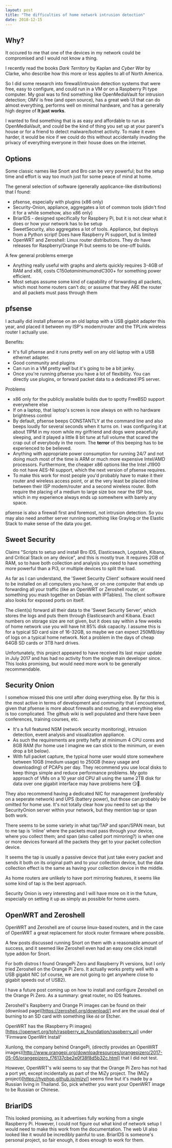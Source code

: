 ```yaml
---
layout: post
title: "The difficulties of home network intrusion detection"
date: 2018-12-15
---
```


## Why?
It occured to me that one of the devices in my network could be compromised and I would not know a thing.

I recently read the books *Dark Territory* by Kaplan and *Cyber War* by Clarke, who describe how this more or less applies to all of North America.

So I did some research into firewall/intrusion detection systems that were free, easy to configure, and could run in a VM or on a Raspberry Pi type computer. My goal was to find something like OpenMediaVault for intrusion detection; OMV is free (and open source), has a great web UI that can do almost everything, performs well on minimal hardware, and has a generally high degree of **It just works**.

I wanted to find something that is as easy and affordable to run as OpenMediaVault, and could be the kind of thing you set up at your parent's house or for a friend to detect malware/botnet activity. To make it even harder, it would be nice if we could do this without accidentally invading the privacy of everything everyone in their house does on the internet.


## Options
Some classic names like Snort and Bro can be very powerful; but the setup time and effort is way too much just for some peace of mind at home.

The general selection of software (generally applicance-like distributions) that I found:
- pfsense, especially with plugins (x86 only)
- Security-Onion, appliance, aggregates a lot of common tools (didn't find it for a while somehow, also x86 only)
- BriarIDS - designed specifically for Raspbery Pi, but it is not clear what it does or how your network has to be setup
- SweetSecurity, also aggregates a lot of tools. Appliance, but deploys from a Python script! Does have Raspberry Pi support, but is limited
- OpenWRT and Zeroshell: Linux router distributions. They do have releases for Raspberry/Orange Pi but seems to be one-off builds.


A few general problems emerge
- Anything really useful with graphs and alerts quickly requires 3-4GB of RAM and x86, costs C$150 at a minimum and C$300+ for something power efficient.
- Most setups assume some kind of capability of forwarding all packets, which most home routers can't do; or assume that they ARE the router and all packets must pass through them


## pfsense
I actually did install pfsense on an old laptop with a USB gigabit adapter this year, and placed it between my ISP's modem/router and the TPLink wireless router I actually use.

Benefits:
- It's full pfsense and it runs pretty well on any old laptop with a USB ethernet adapter.
- Good community and plugins
- Can run in a VM pretty well but it's going to be a bit janky.
- Once you're running pfsense you have a lot of flexibility. You can directly use plugins, or forward packet data to a dedicated IPS server.

Problems
- x86 only for the publicly available builds due to spotty FreeBSD support everywhere else
- If on a laptop, that laptop's screen is now always on with no hardware brightness control
- By default, pfsense beeps CONSTANTLY at the command line and also beeps loudly for several seconds when it turns on. I was configuring it at about 11PM in my room while my girlfriend and dogs were peacefully sleeping, and it played a little 8 bit tune at full volume that scared the crap out of everybody in the room. The **terror** of this beeping has to be experienced to be believed.
- Anything with appropriate power consumption for running 24/7 and not doing much most of the time is ARM or much more expensive Intel/AMD processors. Furthermore, the cheaper x86 options like the Intel J1900 do not have AES-NI support, which the next version of pfsense requires.
- To make this work for most people you'd probably have to make it their router and wireless access point, or at the very least be placed inline between their ISP modem/router and a second wireless router. Both require the placing of a medium to large size box near the ISP box, which in my experience always ends up somewhere with barely any space.

pfsense is also a firewall first and foremost, not intrusion detection. So you may also need another server running something like Graylog or the Elastic Stack to make sense of the data you get.


## Sweet Security
Claims "Scripts to setup and install Bro IDS, Elasticseach, Logstash, Kibana, and Critical Stack on any device", and this is mostly true.
It requires 2GB of RAM, so to have both collection and analysis you need to have something more powerful than a Pi3, or multiple devices to split the load.

As far as I can understand, the 'Sweet Security Client' software would need to be installed on all computers you have, or on one computer that ends up forwarding all your traffic (like an OpenWRT or Zeroshell router, or something you mash together on Debian with IPTables). The client software also looks for exposed ports on itself.

The client(s) forward all their data to the 'Sweet Security Server', which stores the logs and puts them through Elasticsearch and Kibana. Exact numbers on storage size are not given, but it does say within a few weeks of home network use you will have hit 85% disk capacity. I assume this is for a typical SD card size of 16-32GB, so maybe we can expect 250MB/day of logs on a typical home network. Not a problem in the days of cheap 64GB SD cards or 3TB hard drives.

Unfortunately, this project appeared to have received its last major update in July 2017 and has had no activity from the single main developer since. This looks promising, but would need more work to be generally recommendable.


## Security Onion
I somehow missed this one until after doing everything else. By far this is the most active in terms of development and community that I encountered, given that pfsense is more about firewalls and routing, and everything else is too complicated. The github wiki is well populated and there have been conferences, training courses, etc.

- It's a full featured NSM (network security monitoring), intrusion detection, event analysis and visualization appliance.
- As such the requirements are pretty hefty at minimum 4 CPU cores and 8GB RAM (for home use I imagine we can stick to the minimum, or even drop a bit below).
- With full packet capture, the typical home user would store somewhere between 10GB (medium usage) to 250GB (heavy usage and downloading) of PCAPs per day. They recommend you use local disks to keep things simple and reduce performance problems. My goto approach of VMs on a 10 year old CPU all using the same 2TB disk for data over one gigabit interface may have problems here 😏🙈.

They also recommend having a dedicated NIC for management (preferably on a seperate network) and UPS (battery power), but those can probably be omitted for home use. It's not totally clear how you need to set up the SecurityOnion server within your network, but they mention tap or span both work.

There seems to be some variety in what tap/TAP and span/SPAN mean, but to me tap is 'inline' where the packets must pass through your device, where you collect them; and span (also called port mirroring?) is when one or more devices forward all the packets they get to your packet collection device.

It seems the tap is usually a passive device that just take every packet and sends it both on its original path and to your collection device, but the data collection effect is the same as having your collection device in the middle.

As home routers are unlikely to have port mirroring features, it seems like some kind of tap is the best approach.

Security Onion is very interesting and I will have more on it in the future, especially on setting it up as simply as possible for home users.


## OpenWRT and Zeroshell
OpenWRT and Zeroshell are of course linux-based routers, and in the case of OpenWRT a great replacement for stock router firmware where possible.

A few posts discussed running Snort on them with a reasonable amount of success, and it seemed like Zeroshell even had an easy one click install type addon for Snort.

For both distros I found OrangePi Zero and Raspberry Pi versions, but I only tried Zeroshell on the Orange Pi Zero. 
It actually works pretty well with a USB gigabit NIC (of course, we are not going to get anywhere close to gigabit speeds out of USB2).

I have a future post coming up on how to install and configure Zeroshell on the Orange Pi Zero. As a summary: great router, no IDS features.

Zeroshell's Raspberry and Orange Pi images can be found on their (download page)[https://zeroshell.org/download/] and are the usual deal of burning to an SD card with something like `dd` or Etcher.

OpenWRT has the (Raspberry Pi images)[https://openwrt.org/toh/raspberry_pi_foundation/raspberry_pi] under 'Firmware OpenWrt Install'

Xunlong, the company behind OrangePi, (directly provides an OpenWRT images)[http://www.orangepi.org/downloadresources/orangepizero/2017-05-05/orangepizero_f76137cbe2e0f38f8d5b32c.html] that I did not test. 

However, OpenWRT's wiki seems to say that the Orange Pi Zero has not had a port yet, except incidentally as part of the MiZy project. The (MiZy project)[https://hyphop.github.io/mizy/] seems fine but it's made by a Russian living in Thailand. So, pick whether you want your OpenWRT image to be Russian or Chinese.


## BriarIDS
This looked promising, as it advertises fully working from a single Raspberry Pi. However, I could not figure out what kind of network setup I would need to make this work from the documentation. The web UI also looked like it would be incredibly painful to use. BriarIDS is someone's personal project, so fair enough, it does enough to work for them.


